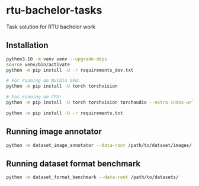 # rtu-bachelor-tasks
Task solution for RTU bachelor work

## Installation

```bash
python3.10 -m venv venv --upgrade-deps
source venv/bin/activate
python -m pip install -U -r requirements_dev.txt

# For running on Nvidia GPU:
python -m pip install -U torch torchvision

# For running on CPU:
python -m pip install -U torch torchvision torchaudio --extra-index-url https://download.pytorch.org/whl/cpu

python -m pip install -U -r requirements.txt
```

## Running image annotator
```bash
python -m dataset_image_annotator --data-root /path/to/dataset/images/
```

## Running dataset format benchmark
```bash
python -m dataset_format_benchmark --data-root /path/to/datasets/
```
